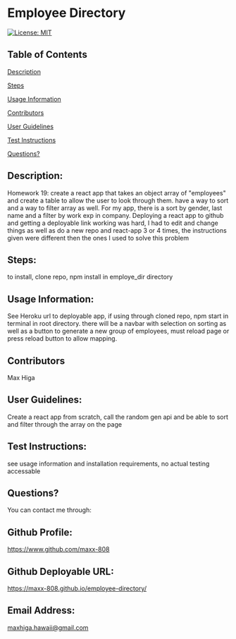 # Employee Directory

[![License: MIT](https://img.shields.io/badge/License-MIT-yellow.svg)](https://opensource.org/licenses/MIT)

## Table of Contents

[Description](#description)

[Steps](#steps)

[Usage Information](#usage-information)

[Contributors](#contributors)

[User Guidelines](#user-guidelines)

[Test Instructions](#test-instructions)

[Questions?](#questions?)

<a name="description"></a>

## Description:

Homework 19: create a react app that takes an object array of "employees" and create a table to allow the user to look through them. have a way to sort and a way to filter array as well. For my app, there is a sort by gender, last name and a filter by work exp in company. Deploying a react app to github and getting a deployable link working was hard, I had to edit and change things as well as do a new repo and react-app 3 or 4 times, the instructions given were different then the ones I used to solve this problem

<a name="steps"></a>

## Steps:

to install, clone repo, npm install in employe_dir directory

<a name="usage-information"></a>

## Usage Information:

See Heroku url to deployable app, if using through cloned repo, npm start in terminal in root directory. there will be a navbar with selection on sorting as well as a button to generate a new group of employees, must reload page or press reload button to allow mapping.

<a name="contributors"></a>

## Contributors

Max Higa

<a name="user-guidelines"></a>

## User Guidelines:

Create a react app from scratch, call the random gen api and be able to sort and filter through the array on the page

<a name="test-instrucions"></a>

## Test Instructions:

see usage information and installation requirements, no actual testing accessable

<a name="questions?"></a>

## Questions?

You can contact me through:

## Github Profile:

https://www.github.com/maxx-808

## Github Deployable URL:

https://maxx-808.github.io/employee-directory/

## Email Address:

maxhiga.hawaii@gmail.com
